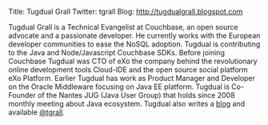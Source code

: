 Title: Tugdual Grall
Twitter: tgrall
Blog: http://tugdualgrall.blogspot.com

Tugdual Grall is a Technical Evangelist at Couchbase, an open source advocate and a passionate developer.
He currently works with the European developer communities to ease the NoSQL adoption.
Tugdual is contributing to the Java and Node/Javascript Couchbase SDKs.
Before joining Couchbase Tugdual was CTO of eXo the company behind the revolutionary online development tools Cloud-IDE and the open source social platform eXo Platform.
Earlier Tugdual has work as Product Manager and Developer on the Oracle Middleware focusing on Java EE platform.
Tugdual is Co-Founder of the Nantes JUG (Java User Group) that holds since 2008 monthly meeting about Java ecosystem.
Tugdual also writes a [blog][] and available [@tgrall][].

[blog]: http://tugdualgrall.blogspot.com
[@tgrall]: https://twitter.com/tgrall
